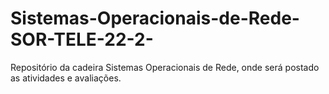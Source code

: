 # Sistemas-Operacionais-de-Rede-SOR-TELE-22-2-
Repositório da cadeira Sistemas Operacionais de Rede, onde será postado as atividades e avaliações.
